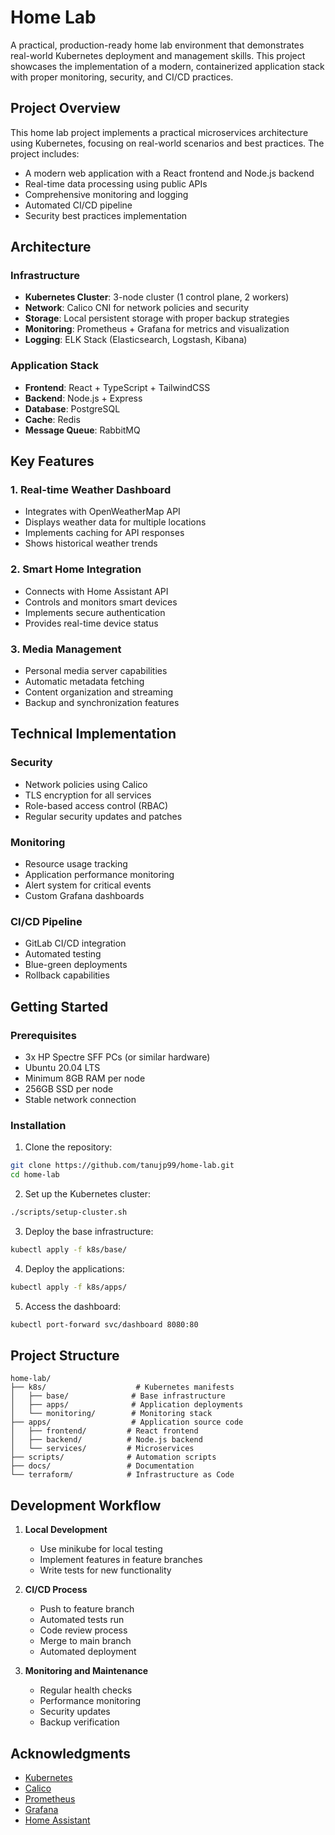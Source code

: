 # Home Lab

A practical, production-ready home lab environment that demonstrates real-world Kubernetes deployment and management skills. This project showcases the implementation of a modern, containerized application stack with proper monitoring, security, and CI/CD practices.

## Project Overview

This home lab project implements a practical microservices architecture using Kubernetes, focusing on real-world scenarios and best practices. The project includes:

- A modern web application with a React frontend and Node.js backend
- Real-time data processing using public APIs
- Comprehensive monitoring and logging
- Automated CI/CD pipeline
- Security best practices implementation

## Architecture

### Infrastructure
- **Kubernetes Cluster**: 3-node cluster (1 control plane, 2 workers)
- **Network**: Calico CNI for network policies and security
- **Storage**: Local persistent storage with proper backup strategies
- **Monitoring**: Prometheus + Grafana for metrics and visualization
- **Logging**: ELK Stack (Elasticsearch, Logstash, Kibana)

### Application Stack
- **Frontend**: React + TypeScript + TailwindCSS
- **Backend**: Node.js + Express
- **Database**: PostgreSQL
- **Cache**: Redis
- **Message Queue**: RabbitMQ

## Key Features

### 1. Real-time Weather Dashboard
- Integrates with OpenWeatherMap API
- Displays weather data for multiple locations
- Implements caching for API responses
- Shows historical weather trends

### 2. Smart Home Integration
- Connects with Home Assistant API
- Controls and monitors smart devices
- Implements secure authentication
- Provides real-time device status

### 3. Media Management
- Personal media server capabilities
- Automatic metadata fetching
- Content organization and streaming
- Backup and synchronization features

## Technical Implementation

### Security
- Network policies using Calico
- TLS encryption for all services
- Role-based access control (RBAC)
- Regular security updates and patches

### Monitoring
- Resource usage tracking
- Application performance monitoring
- Alert system for critical events
- Custom Grafana dashboards

### CI/CD Pipeline
- GitLab CI/CD integration
- Automated testing
- Blue-green deployments
- Rollback capabilities

## Getting Started

### Prerequisites
- 3x HP Spectre SFF PCs (or similar hardware)
- Ubuntu 20.04 LTS
- Minimum 8GB RAM per node
- 256GB SSD per node
- Stable network connection

### Installation

1. Clone the repository:
```bash
git clone https://github.com/tanujp99/home-lab.git
cd home-lab
```

2. Set up the Kubernetes cluster:
```bash
./scripts/setup-cluster.sh
```

3. Deploy the base infrastructure:
```bash
kubectl apply -f k8s/base/
```

4. Deploy the applications:
```bash
kubectl apply -f k8s/apps/
```

5. Access the dashboard:
```bash
kubectl port-forward svc/dashboard 8080:80
```

## Project Structure

```
home-lab/
├── k8s/                    # Kubernetes manifests
│   ├── base/              # Base infrastructure
│   ├── apps/              # Application deployments
│   └── monitoring/        # Monitoring stack
├── apps/                  # Application source code
│   ├── frontend/         # React frontend
│   ├── backend/          # Node.js backend
│   └── services/         # Microservices
├── scripts/              # Automation scripts
├── docs/                 # Documentation
└── terraform/            # Infrastructure as Code
```

## Development Workflow

1. **Local Development**
   - Use minikube for local testing
   - Implement features in feature branches
   - Write tests for new functionality

2. **CI/CD Process**
   - Push to feature branch
   - Automated tests run
   - Code review process
   - Merge to main branch
   - Automated deployment

3. **Monitoring and Maintenance**
   - Regular health checks
   - Performance monitoring
   - Security updates
   - Backup verification

## Acknowledgments

- [Kubernetes](https://kubernetes.io/)
- [Calico](https://www.tigera.io/project-calico/)
- [Prometheus](https://prometheus.io/)
- [Grafana](https://grafana.com/)
- [Home Assistant](https://www.home-assistant.io/)